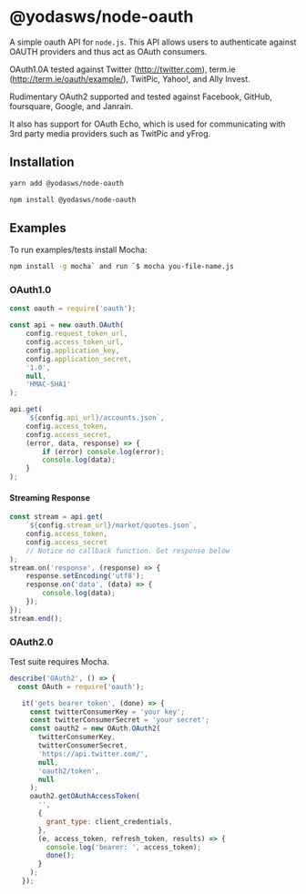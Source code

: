 @yodasws/node-oauth
===================
A simple oauth API for `node.js`. This API allows users to authenticate against OAUTH providers and thus act as OAuth consumers.

OAuth1.0A tested against Twitter (http://twitter.com), term.ie (http://term.ie/oauth/example/), TwitPic, Yahoo!, and Ally Invest.

Rudimentary OAuth2 supported and tested against Facebook, GitHub, foursquare, Google, and Janrain.

It also has support for OAuth Echo, which is used for communicating with 3rd party media providers such as TwitPic and yFrog.

Installation
------------

```bash
yarn add @yodasws/node-oauth
```

```bash
npm install @yodasws/node-oauth
```

Examples
--------

To run examples/tests install Mocha:
```bash
npm install -g mocha` and run `$ mocha you-file-name.js
```

### OAuth1.0

```javascript
const oauth = require('oauth');

const api = new oauth.OAuth(
	config.request_token_url,
	config.access_token_url,
	config.application_key,
	config.application_secret,
	'1.0',
	null,
	'HMAC-SHA1'
);

api.get(
	`${config.api_url}/accounts.json`,
	config.access_token,
	config.access_secret,
	(error, data, response) => {
		if (error) console.log(error);
		console.log(data);
	}
);
```

#### Streaming Response

```javascript
const stream = api.get(
	`${config.stream_url}/market/quotes.json`,
	config.access_token,
	config.access_secret
	// Notice no callback function. Get response below
);
stream.on('response', (response) => {
	response.setEncoding('utf8');
	response.on('data', (data) => {
		console.log(data);
	});
});
stream.end();
```

### OAuth2.0

Test suite requires Mocha.

```javascript
describe('OAuth2', () => {
  const OAuth = require('oauth');

   it('gets bearer token', (done) => {
     const twitterConsumerKey = 'your key';
     const twitterConsumerSecret = 'your secret';
     const oauth2 = new OAuth.OAuth2(
       twitterConsumerKey,
       twitterConsumerSecret,
       'https://api.twitter.com/',
       null,
       'oauth2/token',
       null
     );
     oauth2.getOAuthAccessToken(
       '',
       {
         grant_type: client_credentials,
       },
       (e, access_token, refresh_token, results) => {
         console.log('bearer: ', access_token);
         done();
       }
     );
   });
```

